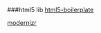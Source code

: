 ###html5 lib
[html5-boilerplate](https://github.com/h5bp/html5-boilerplate)

[modernizr](http://modernizr.com/)


